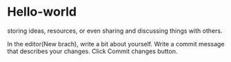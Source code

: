 # Hello-world
storing ideas, resources, or even sharing and discussing things with others.

In the editor(New brach), write a bit about yourself.
Write a commit message that describes your changes.
Click Commit changes button.
